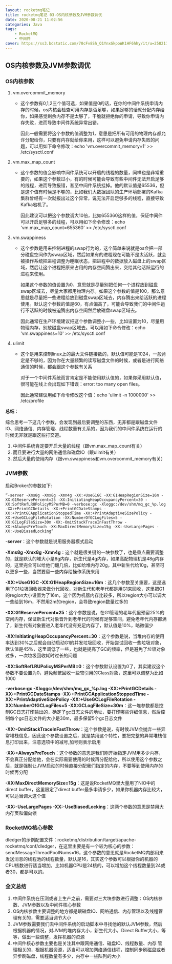 ```yaml
---
layout: rocketmq笔记
title: rocketmq笔记 03-OS内核参数及JVM参数调优
date: 2020-08-21 11:02:56
categories: Java
tags:
	- RocketMQ
	- 中间件
cover: https://ss3.bdstatic.com/70cFv8Sh_Q1YnxGkpoWK1HF6hhy/it/u=2582113194,968310573&fm=26&gp=0.jpg
---
```


## OS内核参数及JVM参数调优

### OS内核参数

1. vm.overcommit_memory 

   - 这个参数有0,1,2三个值可选，如果值是0的话，在你的中间件系统申请内存的时候，os内核会检查可用内存是否足够，如果足够的话就分配内存给你，如果感觉剩余内存不是太够了，干脆就拒绝你的申请，导致你申请内存失败，进而导致中间件系统异常出错。

     因此一般需要将这个参数的值调整为1，意思是把所有可用的物理内存都允许分配给你，只要有内存就给你来用，这样可以避免申请内存失败的问题，可以用如下命令修改：echo 'vm.overcommit_memory=1' >> /etc/sysctl.conf

2. vm.max_map_count

   - 这个参数的值会影响中间件系统可以开启的线程的数量，同样也是非常重要的，如果这个参数过小，有的时候可能会导致有些中间件无法开启足够的线程，进而导致报错，甚至中间件系统挂掉。他的默认值是65536，但是这个值有时候是不够的，比如我们大数据团队的生产环境部署的Kafka集群曾经有一次就报出过这个异常，说无法开启足够多的线程，直接导致Kafka宕机了。

     因此建议可以把这个参数调大10倍，比如655360这样的值，保证中间件可以开启足够多的线程，可以用如下命令修改：echo 'vm.max_map_count=655360' >> /etc/sysctl.conf

3. vm.swappiness

   - 这个参数是用来控制进程的swap行为的，这个简单来说就是os会把一部分磁盘空间作为swap区域，然后如果有的进程现在可能不是太活跃，就会被操作系统把进程调整为睡眠状态，把进程中的数据放入磁盘上的swap区域，然后让这个进程把原来占用的内存空间腾出来，交给其他活跃运行的进程来使用。

     如果这个参数的值设置为0，意思就是尽量别把任何一个进程放到磁盘swap区域去，尽量大家都用物理内存。如果这个参数的值是100，那么意思就是尽量把一些进程给放到磁盘swap区域去，内存腾出来给活跃的进程使用。默认这个参数的值是60，有点偏高了，可能会导致我们的中间件运行不活跃的时候被迫腾出内存空间然后放磁盘swap区域去。

     因此通常在生产环境建议把这个参数调整小一些，比如设置为10，尽量用物理内存，别放磁盘swap区域去。可以用如下命令修改：echo 'vm.swappiness=10' >> /etc/sysctl.conf

4. ulimit

   - 这个是用来控制linux上的最大文件链接数的，默认值可能是1024，一般肯定是不够的，因为你在大量频繁的读写磁盘文件的时候，或者是进行网络通信的时候，都会跟这个参数有关系

     对于一个中间件系统而言肯定是不能使用默认值的，如果你采用默认值，很可能在线上会出现如下错误：error: too many open files。

     因此通常建议用如下命令修改这个值：echo 'ulimit -n 1000000' >> /etc/profile

**总结**：

综合思考一下这几个参数，会发现到最后要调整的东西，无非都是跟磁盘文件IO、网络通信、内存管理、线程数量有关系的，因为我们的中间件系统在运行的时候无非就是跟这些打交道。

1. 中间件系统肯定要开启大量的线程（跟vm.max_map_count有关）
2. 而且要进行大量的网络通信和磁盘IO（跟ulimit有关）
3. 然后大量的使用内存（跟vm.swappiness和vm.overcommit_memory有关）



### JVM参数

启动Broker的参数如下:

```
“-server -Xms8g -Xmx8g -Xmn4g -XX:+UseG1GC -XX:G1HeapRegionSize=16m -XX:G1ReservePercent=25 -XX:InitiatingHeapOccupancyPercent=30 -XX:SoftRefLRUPolicyMSPerMB=0 -verbose:gc -Xloggc:/dev/shm/mq_gc_%p.log -XX:+PrintGCDetails -XX:+PrintGCDateStamps -XX:+PrintGCApplicationStoppedTime -XX:+PrintAdaptiveSizePolicy -XX:+UseGCLogFileRotation -XX:NumberOfGCLogFiles=5 -XX:GCLogFileSize=30m -XX:-OmitStackTraceInFastThrow -XX:+AlwaysPreTouch -XX:MaxDirectMemorySize=15g -XX:-UseLargePages -XX:-UseBiasedLocking”
```

-**server**：这个参数就是说用服务器模式启动

**-Xms8g -Xmx8g -Xmn4g**：这个就是很关键的一块参数了，也是重点需要调整的，就是默认的堆大小是8g内存，新生代是4g内存，如果高配物理机是48g内存的，这里完全可以给他们翻几倍，比如给堆内存20g，其中新生代给10g，甚至可以更多一些，当然要留一些内存给操作系统来用

**-XX:+UseG1GC -XX:G1HeapRegionSize=16m**：这几个参数至关重要，这是选用了G1垃圾回收器来做分代回收，对新生代和老年代都是用G1来回收，这里把G1的region大小设置为了16m，这个因为机器内存比较多，所以region大小可以调大一些给到16m，不然用2m的region，会导致region数量过多的

**-XX:G1ReservePercent=25**：这个参数是说，在G1管理的老年代里预留25%的空闲内存，保证新生代对象晋升到老年代的时候有足够空间，避免老年代内存都满了，新生代有对象要进入老年代没有充足内存了，默认值是10%，略微偏少

**-XX:InitiatingHeapOccupancyPercent=30**：这个参数是说，当堆内存的使用率达到30%之后就会自动启动G1的并发垃圾回收，开始尝试回收一些垃圾对象，默认值是45%，这里调低了一些，也就是提高了GC的频率，但是避免了垃圾对象过多，一次垃圾回收耗时过长的问题

**-XX:SoftRefLRUPolicyMSPerMB=0**：这个参数默认设置为0了，其实建议这个参数不要设置为0，避免频繁回收一些软引用的Class对象，这里可以调整为比如1000

**-verbose:gc -Xloggc:/dev/shm/mq_gc_%p.log -XX:+PrintGCDetails -XX:+PrintGCDateStamps -XX:+PrintGCApplicationStoppedTime -XX:+PrintAdaptiveSizePolicy -XX:+UseGCLogFileRotation -XX:NumberOfGCLogFiles=5 -XX:GCLogFileSize=30m**：这一堆参数都是控制GC日志打印输出的，确定了gc日志文件的地址，要打印哪些详细信息，然后控制每个gc日志文件的大小是30m，最多保留5个gc日志文件

**-XX:-OmitStackTraceInFastThrow**：这个参数是说，有时候JVM会抛弃一些异常堆栈信息，因此这个参数设置之后，就是禁用这个特性，要把完整的异常堆栈信息打印出来，注意选项中的减号,加号则表示启用

**-XX:+AlwaysPreTouch**：这个参数的意思是我们刚开始指定JVM用多少内存，不会真正分配给他，会在实际需要使用的时候再分配给他，所以使用这个参数之后，就是强制让JVM启动的时候直接分配我们指定的内存，不要等到使用内存的时候再分配

**-XX:MaxDirectMemorySize=15g**：这是说RocketMQ里大量用了NIO中的direct buffer，这里限定了direct buffer最多申请多少，如果你机器内存比较大，可以适当调大这个值

**-XX:-UseLargePages -XX:-UseBiasedLocking**：这两个参数的意思是禁用大内存页和偏向锁



### RocketMQ核心参数

dledger的示例配置文件：rocketmq/distribution/target/apache-rocketmq/conf/dledger，在这里主要是有一个较为核心的参数：sendMessageThreadPoolNums=16，这个参数的意思就是RocketMQ内部用来发送消息的线程池的线程数量，默认是16，其实这个参数可以根据你的机器的CPU核数进行适当增加，比如机器CPU是24核的，可以增加这个线程数量到24或者30，都是可以的。



### 全文总结

1. 中间件系统在压测或者上生产之前，需要对三大块参数进行调整：OS内核参数、JVM参数以及中间件核心参数
2. OS内核参数主要调整的地方都是跟磁盘IO、网络通信、内存管理以及线程管理有关的，需要适当调节大小
3. JVM参数需要我们去中间件系统的启动脚本中寻找他的默认JVM参数，然后根据机器的情况，对JVM的堆内存大小，新生代大小，Direct Buffer大小，等等，做出一些调整，发挥机器的资源
4. 中间件核心参数主要也是关注其中跟网络通信、磁盘IO、线程数量、内存 管理相关的，根据机器资源，适当可以增加网络通信线程，控制同步刷磁盘或者异步刷磁盘，线程数量有多少，内存中一些队列的大小